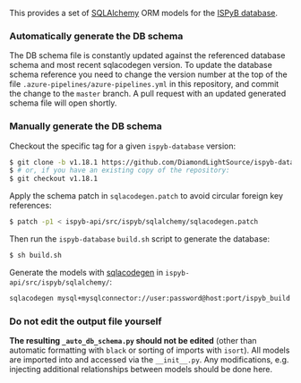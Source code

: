 This provides a set of [SQLAlchemy](https://www.sqlalchemy.org/) ORM models for the
[ISPyB database](https://github.com/DiamondLightSource/ispyb-database/).

### Automatically generate the DB schema

The DB schema file is constantly updated against the referenced database schema
and most recent sqlacodegen version. To update the database schema reference you
need to change the version number at the top of the file
`.azure-pipelines/azure-pipelines.yml` in this repository, and commit the change
to the `master` branch. A pull request with an updated generated schema file will
open shortly.

### Manually generate the DB schema

Checkout the specific tag for a given `ispyb-database` version:
```bash
$ git clone -b v1.18.1 https://github.com/DiamondLightSource/ispyb-database.git
$ # or, if you have an existing copy of the repository:
$ git checkout v1.18.1
```

Apply the schema patch in `sqlacodegen.patch` to avoid circular foreign key references:
```bash
$ patch -p1 < ispyb-api/src/ispyb/sqlalchemy/sqlacodegen.patch
```

Then run the `ispyb-database` `build.sh` script to generate the database:
```bash
$ sh build.sh
```

Generate the models with [sqlacodegen](https://pypi.org/project/sqlacodegen/)
in `ispyb-api/src/ispyb/sqlalchemy/`:
```bash
sqlacodegen mysql+mysqlconnector://user:password@host:port/ispyb_build --noinflect --outfile _auto_db_schema.py
```

### Do not edit the output file yourself

**The resulting `_auto_db_schema.py` should not be edited** (other than automatic
formatting with `black` or sorting of imports with `isort`). All models are imported
into and accessed via the `__init__.py`. Any modifications, e.g. injecting additional
relationships between models should be done here.
